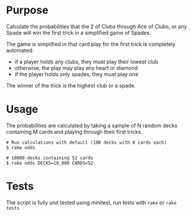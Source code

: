 # Purpose

Calculate the probabilities that the 2 of Clubs through Ace of Clubs, or any
Spade will win the first trick in a simplified game of Spades.

The game is simplified in that card play for the first trick is completely automated:

- if a player holds any clubs, they must play their lowest club
- otherwise, the play may play any heart or diamond
- if the player holds only spades, they must play one

The winner of the trick is the highest club or a spade.

# Usage

The probabilities are calculated by taking a sample of N random decks containing
M cards and playing through their first tricks.

    # Run calculations with default (100 decks with 8 cards each)
    $ rake odds

    # 10000 decks containing 52 cards
    $ rake odds DECKS=10_000 CARDS=52

# Tests

The script is fully unit tested using minitest, run tests with `rake` or `rake tests`
